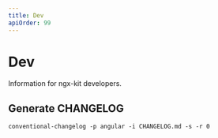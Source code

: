 ```yaml
---
title: Dev
apiOrder: 99
---
```


# Dev

Information for ngx-kit developers.


## Generate CHANGELOG

```
conventional-changelog -p angular -i CHANGELOG.md -s -r 0
```
